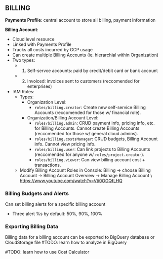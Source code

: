 ## BILLING 

**Payments Profile**: central account to store all billing, payment information 

**Billing Account**: 
- Cloud level resource
- Linked with Payments Profile
- Tracks all costs incurred by GCP usage 
- Can create multiple Billing Accounts (ie. hierarchial within Organization)
- Two types: 
  - 1) Self-servce accounts: paid by credit/debit card or bank account
  - 2) Invoiced: invoices sent to customers (reccomended for enterprises)
- IAM Roles:
  - Types: 
    - Organization Level: 
      - `roles/billing.creator`: Create new self-service Billing Accounts (reccomended for those w/ financial role). 
    - Organization/Billing Account Level: 
      - `roles/billing.admin`: CRUD payment info, pricing info, etc. for Billing Accounts. Cannot create Billing Accounts (reccomended for those w/ general cloud admins). 
      - `roles/billing.costsManager`: CRUD budgets, Billing Account info. Cannot view pricing info. 
      - `roles/billing.user`: Can link projects to Billing Accounts (reccomended for anyone w/ `roles/project.creator`).
      - `roles/billing.viewer`: Can view billing account cost + transactions. 
  - Modify Billing Account Roles in Console: Billing -> choose Billing Account -> Billing Account Overview -> Manage Billing Account \ https://www.youtube.com/watch?v=Vti0OGQfLHQ

### Billing Budgets and Alerts 
Can set billing alerts for a specific billing account 
- Three alert %s by default: 50%, 90%, 100%

### Exporting Billing Data 
Billing data for a billing account can be exported to BigQuery database or CloudStorage file 
#TODO: learn how to analyze in BigQuery 

#TODO: learn how to use Cost Calculator


